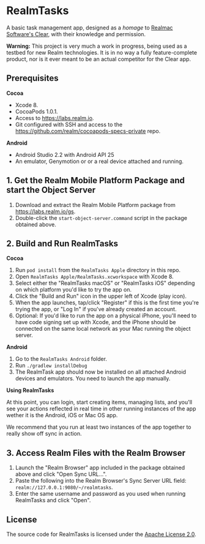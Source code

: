 # RealmTasks

A basic task management app, designed as a *homage* to [Realmac Software's Clear](http://realmacsoftware.com/clear),
with their knowledge and permission.

**Warning:** This project is very much a work in progress, being used as a testbed for new Realm technologies.
It is in no way a fully feature-complete product, nor is it ever meant to be an actual competitor for the Clear app.

## Prerequisites

**Cocoa**

* Xcode 8.
* CocoaPods 1.0.1.
* Access to <https://labs.realm.io>.
* Git configured with SSH and access to the <https://github.com/realm/cocoapods-specs-private> repo.

**Android**

* Android Studio 2.2 with Android API 25
* An emulator, Genymotion or or a real device attached and running.


## 1. Get the Realm Mobile Platform Package and start the Object Server

1. Download and extract the Realm Mobile Platform package from <https://labs.realm.io/gs>.
2. Double-click the `start-object-server.command` script in the package obtained above.


## 2. Build and Run RealmTasks

**Cocoa**

1. Run `pod install` from the `RealmTasks Apple` directory in this repo.
2. Open `RealmTasks Apple/RealmTasks.xcworkspace` with Xcode 8.
3. Select either the "RealmTasks macOS" or "RealmTasks iOS" depending on which platform you'd like to try the app on.
4. Click the "Build and Run" icon in the upper left of Xcode (play icon).
5. When the app launches, tap/click "Register" if this is the first time you're trying the app, or "Log In" if you've
   already created an account.
6. Optional: If you'd like to run the app on a physical iPhone, you'll need to have code signing set up with Xcode, and
   the iPhone should be connected on the same local network as your Mac running the object server.

**Android**

1. Go to the `RealmTasks Android` folder.
2. Run `./gradlew installDebug`
3. The RealmTask app should now be installed on all attached Android devices and emulators. You need to launch the app manually.

**Using RealmTasks**

At this point, you can login, start creating items, managing lists, and you'll see your actions reflected in real time in other
running instances of the app wether it is the Android, iOS or Mac OS app.

We recommend that you run at least two instances of the app together to really show off sync in action.


## 3. Access Realm Files with the Realm Browser

1. Launch the "Realm Browser" app included in the package obtained above and click "Open Sync URL...".
2. Paste the following into the Realm Browser's Sync Server URL field: `realm://127.0.0.1:9080/~/realmtasks`.
3. Enter the same username and password as you used when running RealmTasks and click "Open".

## License

The source code for RealmTasks is licensed under the [Apache License 2.0](LICENSE).
